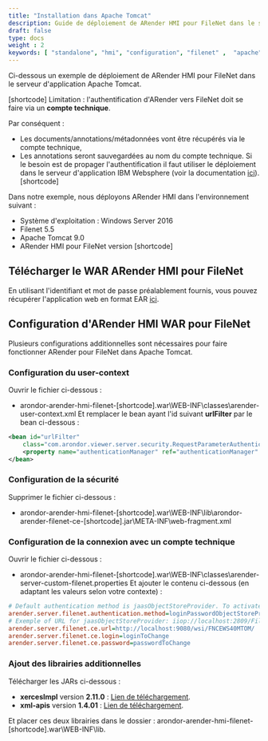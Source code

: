 ```yaml
---
title: "Installation dans Apache Tomcat"
description: Guide de déploiement de ARender HMI pour FileNet dans le serveur d'application Apache Tomcat
draft: false
type: docs
weight : 2
keywords: [ "standalone", "hmi", "configuration", "filenet" ,  "apache" , "tomcat"]
---
```

Ci-dessous un exemple de déploiement de ARender HMI pour FileNet dans le serveur d'application Apache Tomcat.

[shortcode]
Limitation : l'authentification d'ARender vers FileNet doit se faire via un **compte technique**.

Par conséquent :
- Les documents/annotations/métadonnées vont être récupérés via le compte technique,
- Les annotations seront sauvegardées au nom du compte technique.
Si le besoin est de propager l'authentification il faut utiliser le déploiement dans le serveur d'application IBM Websphere (voir la documentation [ici](broken-link.md)).
[shortcode]

Dans notre exemple, nous déployons ARender HMI dans l'environnement suivant :
- Système d'exploitation : Windows Server 2016
- Filenet 5.5
- Apache Tomcat 9.0
- ARender HMI pour FileNet version [shortcode]

## Télécharger le WAR ARender HMI pour FileNet

En utilisant l'identifiant et mot de passe préalablement fournis,
vous pouvez récupérer l'application web en format EAR
[ici](https://artifactory.arondor.cloud/artifactory/arondor-all/com/arondor/arender/arondor-arender-hmi-filenet/[shortcode]/arondor-arender-hmi-filenet-[shortcode].war).

## Configuration d'ARender HMI WAR pour FileNet

Plusieurs configurations additionnelles sont nécessaires pour faire fonctionner ARender pour FileNet dans Apache Tomcat.

### Configuration du user-context

Ouvrir le fichier ci-dessous :
* arondor-arender-hmi-filenet-[shortcode].war\WEB-INF\classes\arender-user-context.xml
Et remplacer le bean ayant l'id suivant **urlFilter** par le bean ci-dessous :

``` xml
<bean id="urlFilter"
    class="com.arondor.viewer.server.security.RequestParameterAuthenticationFilter">
    <property name="authenticationManager" ref="authenticationManager" />
</bean>
```

### Configuration de la sécurité

Supprimer le fichier ci-dessous :
* arondor-arender-hmi-filenet-[shortcode].war\WEB-INF\lib\arondor-arender-filenet-ce-[shortcode].jar\META-INF\web-fragment.xml

### Configuration de la connexion avec un compte technique

Ouvrir le fichier ci-dessous :
* arondor-arender-hmi-filenet-[shortcode].war\WEB-INF\classes\arender-server-custom-filenet.properties
Et ajouter le contenu ci-dessous (en adaptant les valeurs selon votre contexte) :

``` cfg
# Default authentication method is jaasObjectStoreProvider. To activate connect through a technical account use loginPasswordObjectStoreProvider and set the right login and password below
arender.server.filenet.authentication.method=loginPasswordObjectStoreProvider
# Exemple of URL for jaasObjectStoreProvider: iiop://localhost:2809/FileNet/Engine and for loginPasswordObjectStoreProvider : http://localhost:9080/wsi/FNCEWS40MTOM/
arender.server.filenet.ce.url=http://localhost:9080/wsi/FNCEWS40MTOM/
arender.server.filenet.ce.login=loginToChange
arender.server.filenet.ce.password=passwordToChange
```
### Ajout des librairies additionnelles

Télécharger les JARs ci-dessous : 
* **xercesImpl** version **2.11.0** : [Lien de téléchargement](https://mvnrepository.com/artifact/xerces/xercesImpl/2.11.0).
* **xml-apis** version **1.4.01** : [Lien de téléchargement](https://mvnrepository.com/artifact/xml-apis/xml-apis/1.4.01).

Et placer ces deux librairies dans le dossier : arondor-arender-hmi-filenet-[shortcode].war\WEB-INF\lib.